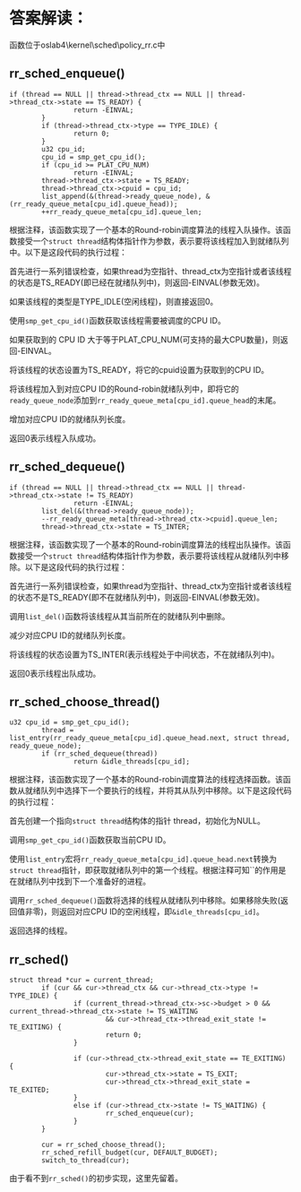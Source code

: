 # 答案解读：
函数位于oslab4\kernel\sched\policy_rr.c中
## rr_sched_enqueue()
```
if (thread == NULL || thread->thread_ctx == NULL || thread->thread_ctx->state == TS_READY) {
                return -EINVAL;
        }
        if (thread->thread_ctx->type == TYPE_IDLE) {
                return 0;
        }
        u32 cpu_id;
        cpu_id = smp_get_cpu_id();
        if (cpu_id >= PLAT_CPU_NUM)
                return -EINVAL;
        thread->thread_ctx->state = TS_READY;
        thread->thread_ctx->cpuid = cpu_id;
        list_append(&(thread->ready_queue_node), &(rr_ready_queue_meta[cpu_id].queue_head));
        ++rr_ready_queue_meta[cpu_id].queue_len;
```
根据注释，该函数实现了一个基本的Round-robin调度算法的线程入队操作。该函数接受一个`struct thread`结构体指针作为参数，表示要将该线程加入到就绪队列中。以下是这段代码的执行过程：

首先进行一系列错误检查，如果thread为空指针、thread_ctx为空指针或者该线程的状态是TS_READY(即已经在就绪队列中)，则返回-EINVAL(参数无效)。

如果该线程的类型是TYPE_IDLE(空闲线程)，则直接返回0。

使用`smp_get_cpu_id()`函数获取该线程需要被调度的CPU ID。

如果获取到的 CPU ID 大于等于PLAT_CPU_NUM(可支持的最大CPU数量)，则返回-EINVAL。

将该线程的状态设置为TS_READY，将它的cpuid设置为获取到的CPU ID。

将该线程加入到对应CPU ID的Round-robin就绪队列中，即将它的`ready_queue_node`添加到`rr_ready_queue_meta[cpu_id].queue_head`的末尾。

增加对应CPU ID的就绪队列长度。

返回0表示线程入队成功。
## rr_sched_dequeue()
```
if (thread == NULL || thread->thread_ctx == NULL || thread->thread_ctx->state != TS_READY)
                return -EINVAL;
        list_del(&(thread->ready_queue_node));
        --rr_ready_queue_meta[thread->thread_ctx->cpuid].queue_len;
        thread->thread_ctx->state = TS_INTER;
```
根据注释，该函数实现了一个基本的Round-robin调度算法的线程出队操作。该函数接受一个`struct thread`结构体指针作为参数，表示要将该线程从就绪队列中移除。以下是这段代码的执行过程：

首先进行一系列错误检查，如果thread为空指针、thread_ctx为空指针或者该线程的状态不是TS_READY(即不在就绪队列中)，则返回-EINVAL(参数无效)。

调用`list_del()`函数将该线程从其当前所在的就绪队列中删除。

减少对应CPU ID的就绪队列长度。

将该线程的状态设置为TS_INTER(表示线程处于中间状态，不在就绪队列中)。

返回0表示线程出队成功。
## rr_sched_choose_thread()
```
u32 cpu_id = smp_get_cpu_id();
        thread = list_entry(rr_ready_queue_meta[cpu_id].queue_head.next, struct thread, ready_queue_node);
        if (rr_sched_dequeue(thread))
                return &idle_threads[cpu_id];
```
根据注释，该函数实现了一个基本的Round-robin调度算法的线程选择函数。该函数从就绪队列中选择下一个要执行的线程，并将其从队列中移除。以下是这段代码的执行过程：

首先创建一个指向`struct thread`结构体的指针 thread，初始化为NULL。

调用`smp_get_cpu_id()`函数获取当前CPU ID。

使用`list_entry`宏将`rr_ready_queue_meta[cpu_id].queue_head.next`转换为`struct thread`指针，即获取就绪队列中的第一个线程。根据注释可知``的作用是在就绪队列中找到下一个准备好的进程。

调用`rr_sched_dequeue()`函数将选择的线程从就绪队列中移除。如果移除失败(返回值非零)，则返回对应CPU ID的空闲线程，即`&idle_threads[cpu_id]`。

返回选择的线程。
## rr_sched()
```
struct thread *cur = current_thread;
        if (cur && cur->thread_ctx && cur->thread_ctx->type != TYPE_IDLE) {
                if (current_thread->thread_ctx->sc->budget > 0 && current_thread->thread_ctx->state != TS_WAITING 
                        && cur->thread_ctx->thread_exit_state != TE_EXITING) {
                        return 0;
                }

                if (cur->thread_ctx->thread_exit_state == TE_EXITING) {
                        cur->thread_ctx->state = TS_EXIT;
                        cur->thread_ctx->thread_exit_state = TE_EXITED;
                }
                else if (cur->thread_ctx->state != TS_WAITING) {
                        rr_sched_enqueue(cur);
                }
        }

        cur = rr_sched_choose_thread();
        rr_sched_refill_budget(cur, DEFAULT_BUDGET);
        switch_to_thread(cur);
```
由于看不到`rr_sched()`的初步实现，这里先留着。
